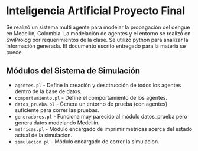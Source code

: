 # Inteligencia Artificial Proyecto Final

Se realizó un sistema multi agente para modelar la propagación del dengue en Medellín, Colombia. La modelación de agentes y el entorno se realizó en SwiProlog por requerimientos de la clase. Se utilizó python para analizar la información generada. El documento escrito entregado para la materia se puede 

## Módulos del Sistema de Simulación

* `agentes.pl` - Define la creación y desctrucción de todos los agentes dentro de la base de datos.
* `comportamiento.pĺ` - Define el comportamiento de los agentes.
* `datos_prueba.pl` - Genera un entorno de prueba (con agentes) suficiente para correr las pruebas.
* `generadores.pl` - Funciona muy parecido al módulo datos_prueba pero genera datos modelando Medellín.
* `metricas.pl` - Módulo encargado de imprimir métricas acerca del estado actual de la simulacion.
* `simulacion.pl` - Módulo encargado de correr la simulacion.
